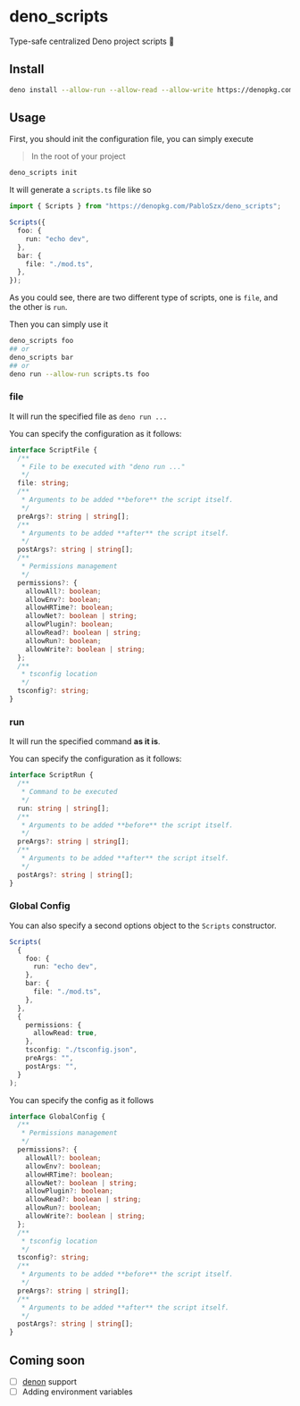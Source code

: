 # deno_scripts

Type-safe centralized Deno project scripts 🦕

## Install

```sh
deno install --allow-run --allow-read --allow-write https://denopkg.com/PabloSzx/deno_scripts/cli.ts
```

## Usage

First, you should init the configuration file, you can simply execute

> In the root of your project

```sh
deno_scripts init
```

It will generate a `scripts.ts` file like so

```ts
import { Scripts } from "https://denopkg.com/PabloSzx/deno_scripts";

Scripts({
  foo: {
    run: "echo dev",
  },
  bar: {
    file: "./mod.ts",
  },
});
```

As you could see, there are two different type of scripts, one is `file`, and the other is `run`.

Then you can simply use it

```sh
deno_scripts foo
## or
deno_scripts bar
## or
deno run --allow-run scripts.ts foo
```

### file

It will run the specified file as `deno run ...`

You can specify the configuration as it follows:

```ts
interface ScriptFile {
  /**
   * File to be executed with "deno run ..."
   */
  file: string;
  /**
   * Arguments to be added **before** the script itself.
   */
  preArgs?: string | string[];
  /**
   * Arguments to be added **after** the script itself.
   */
  postArgs?: string | string[];
  /**
   * Permissions management
   */
  permissions?: {
    allowAll?: boolean;
    allowEnv?: boolean;
    allowHRTime?: boolean;
    allowNet?: boolean | string;
    allowPlugin?: boolean;
    allowRead?: boolean | string;
    allowRun?: boolean;
    allowWrite?: boolean | string;
  };
  /**
   * tsconfig location
   */
  tsconfig?: string;
}
```

### run

It will run the specified command **as it is**.

You can specify the configuration as it follows:

```ts
interface ScriptRun {
  /**
   * Command to be executed
   */
  run: string | string[];
  /**
   * Arguments to be added **before** the script itself.
   */
  preArgs?: string | string[];
  /**
   * Arguments to be added **after** the script itself.
   */
  postArgs?: string | string[];
}
```

### Global Config

You can also specify a second options object to the `Scripts` constructor.

```ts
Scripts(
  {
    foo: {
      run: "echo dev",
    },
    bar: {
      file: "./mod.ts",
    },
  },
  {
    permissions: {
      allowRead: true,
    },
    tsconfig: "./tsconfig.json",
    preArgs: "",
    postArgs: "",
  }
);
```

You can specify the config as it follows

```ts
interface GlobalConfig {
  /**
   * Permissions management
   */
  permissions?: {
    allowAll?: boolean;
    allowEnv?: boolean;
    allowHRTime?: boolean;
    allowNet?: boolean | string;
    allowPlugin?: boolean;
    allowRead?: boolean | string;
    allowRun?: boolean;
    allowWrite?: boolean | string;
  };
  /**
   * tsconfig location
   */
  tsconfig?: string;
  /**
   * Arguments to be added **before** the script itself.
   */
  preArgs?: string | string[];
  /**
   * Arguments to be added **after** the script itself.
   */
  postArgs?: string | string[];
}
```

## Coming soon

- [ ] [denon](https://github.com/eliassjogreen/denon) support
- [ ] Adding environment variables
